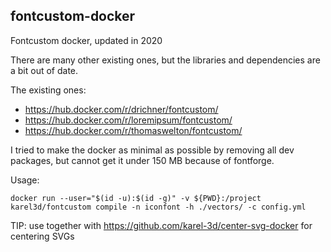 fontcustom-docker
-----------------

Fontcustom docker, updated in 2020

There are many other existing ones, but the libraries and dependencies are a bit out of date.

The existing ones:

* https://hub.docker.com/r/drichner/fontcustom/
* https://hub.docker.com/r/loremipsum/fontcustom/
* https://hub.docker.com/r/thomaswelton/fontcustom/

I tried to make the docker as minimal as possible by removing all dev packages, but cannot get it under 150 MB because of fontforge.

Usage:

`docker run --user="$(id -u):$(id -g)" -v ${PWD}:/project karel3d/fontcustom compile -n iconfont -h ./vectors/ -c config.yml`

TIP: use together with https://github.com/karel-3d/center-svg-docker for centering SVGs
